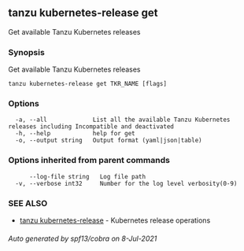 ## tanzu kubernetes-release get

Get available Tanzu Kubernetes releases

### Synopsis

Get available Tanzu Kubernetes releases

```
tanzu kubernetes-release get TKR_NAME [flags]
```

### Options

```
  -a, --all             List all the available Tanzu Kubernetes releases including Incompatible and deactivated
  -h, --help            help for get
  -o, --output string   Output format (yaml|json|table)
```

### Options inherited from parent commands

```
      --log-file string   Log file path
  -v, --verbose int32     Number for the log level verbosity(0-9)
```

### SEE ALSO

* [tanzu kubernetes-release](tanzu_kubernetes-release.md)	 - Kubernetes release operations

###### Auto generated by spf13/cobra on 8-Jul-2021
